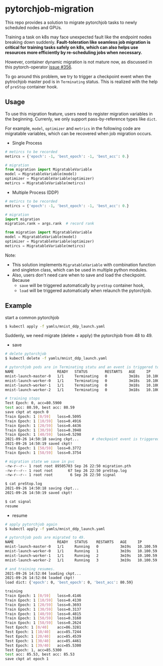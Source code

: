 # pytorchjob-migration

This repo provides a solution to migrate pytorchjob tasks to newly scheduled nodes and GPUs.



Training a task on k8s may face unexpected fault like the endpoint nodes breaking down suddenly. **Fault-toleration like seamless job migration is critical for training tasks safely on k8s, which can also helps use resources more efficiently by re-scheduling jobs when necessary.**

However, container dynamic migration is not mature now, as discussed in this pytorch-operator [issue #356](https://github.com/kubeflow/pytorch-operator/issues/356). 

To go around this problem, we try to trigger a checkpoint event when the pytrochjob master pod is in `Terminating`  status. This is realized with the help of `preStop` container hook.



## Usage

To use this migration feature, users need to register migration variables in the beginning. Currenly, we only support pass-by-reference types like `dict`.

For example, `model`, `optimizer` and `metrics` in the following code are migratable variables, which can be recovered when job migration occurs.

- Single Process

```python
# metircs to be recorded
metircs = {'epoch': -1, 'best_epoch': -1, 'best_acc': 0.}

# migration
from migration import MigratableVariable
model = MigratableVariable(model)
optimizer = MigratableVariable(optimizer)
metircs = MigratableVariable(metircs)
```

- Multiple Process (DDP)

```python
# metircs to be recorded
metircs = {'epoch': -1, 'best_epoch': -1, 'best_acc': 0.}

# migration
import migration
migration.rank = args.rank  # record rank

from migration import MigratableVariable
model = MigratableVariable(model)
optimizer = MigratableVariable(optimizer)
metircs = MigratableVariable(metircs)
```


Note:

- This solution implements `MigratableVariable` with combination function and singleton class, which can be used in multiple python modules.
- Also, users don't need care when to save and load the checkpoint. Because
  - `save` will be triggered automatically by `preStop` container hook,
  - `load` will be triggered automatically when relaunch the pytorchjob.


## Example

start a common pytorchjob

```sh
$ kubectl apply -f yamls/mnist_ddp_launch.yaml
```

Suddenly, we need migrate (delete + apply) the pytorchjob from 48 to 49.

- save

```sh
# delete pytorchjob
$ kubectl delete -f yamls/mnist_ddp_launch.yaml

# pytorchjob pods are in Terminating statu and an event is triggered to save checkpoint in pvc.
NAME                    READY   STATUS        RESTARTS   AGE     IP              NODE             
mnist-launch-master-0   1/1     Terminating   0          3m18s   10.100.59.175   gpu-10-252-192-48
mnist-launch-worker-0   1/1     Terminating   0          3m18s   10.100.59.131   gpu-10-252-192-48
mnist-launch-worker-1   1/1     Terminating   0          3m18s   10.100.59.136   gpu-10-252-192-48
mnist-launch-worker-2   1/1     Terminating   0          3m18s   10.100.59.132   gpu-10-252-192-48

# training stops
Test Epoch: 0, acc=80.5900
test acc: 80.59, best acc: 80.59
save ckpt at epoch 0
Train Epoch: 1 [0/59]   loss=0.5095
Train Epoch: 1 [10/59]  loss=0.4916
Train Epoch: 1 [20/59]  loss=0.4436
Train Epoch: 1 [30/59]  loss=0.3948
Train Epoch: 1 [40/59]  loss=0.5298
2021-09-26 14:50:18 saving ckpt...      # checkpoint event is triggered
2021-09-26 14:50:19 saved ckpt!
Train Epoch: 1 [50/59]  loss=0.3772
Train Epoch: 1 [58/59]  loss=0.3754

# migration state we save in pvc
-rw-r--r-- 1 root root 89505703 Sep 26 22:50 migration.pth
-rw-r--r-- 1 root root       67 Sep 26 22:50 preStop.log
-rw-r--r-- 1 root root        6 Sep 26 22:50 signal

$ cat preStop.log
2021-09-26 14:50:18 saving ckpt...
2021-09-26 14:50:19 saved ckpt!

$ cat signal
resume
```

- resume

```sh
# apply pytorchjob again
$ kubectl apply -f yamls/mnist_ddp_launch.yaml

# pytorchjob pods are migrated to 49.
NAME                    READY   STATUS    RESTARTS   AGE     IP              NODE             
mnist-launch-master-0   1/1     Running   0          3m19s   10.100.59.5     gpu-10-252-192-49
mnist-launch-worker-0   1/1     Running   1          3m19s   10.100.59.12    gpu-10-252-192-49
mnist-launch-worker-1   1/1     Running   2          3m19s   10.100.59.63    gpu-10-252-192-49
mnist-launch-worker-2   1/1     Running   3          3m19s   10.100.59.24    gpu-10-252-192-49

# and training resumes.
2021-09-26 14:52:04 loading ckpt...
2021-09-26 14:52:04 loaded ckpt!
load dict: {'epoch': 0, 'best_epoch': 0, 'best_acc': 80.59}

training
Train Epoch: 1 [0/59]   loss=0.4146
Train Epoch: 1 [10/59]  loss=0.4130
Train Epoch: 1 [20/59]  loss=0.3693
Train Epoch: 1 [30/59]  loss=0.3137
Train Epoch: 1 [40/59]  loss=0.4815
Train Epoch: 1 [50/59]  loss=0.3160
Train Epoch: 1 [58/59]  loss=0.2624
Test Epoch: 1 [0/40]    acc=86.3281
Test Epoch: 1 [10/40]   acc=85.7244
Test Epoch: 1 [20/40]   acc=85.4539
Test Epoch: 1 [30/40]   acc=85.4461
Test Epoch: 1 [39/40]   acc=85.5300
Test Epoch: 1, acc=85.5300
test acc: 85.53, best acc: 85.53
save ckpt at epoch 1
```
